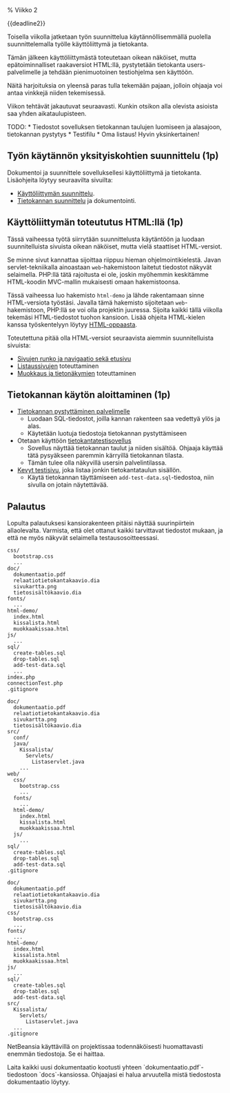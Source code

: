 % Viikko 2
<!-- order: 1 -->

<deadline>{{deadline2}}</deadline>

Toisella viikolla jatketaan työn suunnittelua käytännöllisemmällä
puolella suunnittelemalla työlle käyttöliittymä ja tietokanta.

Tämän jälkeen käyttöliittymästä toteutetaan 
oikean näköiset, mutta epätoiminnalliset raakaversiot HTML:llä,
pystytetään tietokanta users-palvelimelle 
ja tehdään pienimuotoinen testiohjelma sen käyttöön.

Näitä harjoituksia on yleensä paras tulla tekemään pajaan,
jolloin ohjaaja voi antaa vinkkejä niiden tekemisessä.

Viikon tehtävät jakautuvat seuraavasti.
Kunkin otsikon alla olevista asioista saa yhden aikataulupisteen.

<comment>
TODO:
* Tiedostot sovelluksen tietokannan taulujen luomiseen ja alasajoon, tietokannan pystytys 
* Testifilu
* Oma listaus! Hyvin yksinkertainen!
</comment>

## Työn käytännön yksityiskohtien suunnittelu (1p)

Dokumentoi ja suunnittele sovelluksellesi käyttöliittymä ja tietokanta.
Lisäohjeita löytyy seuraavilta sivuilta:

* [Käyttöliittymän suunnittelu](suunnittelu.html).
* [Tietokannan suunnittelu](tietokanta.html) ja dokumentointi.

## Käyttöliittymän toteututus HTML:llä (1p)

Tässä vaiheessa työtä siirrytään suunnittelusta käytäntöön
ja luodaan suunnitelluista sivuista oikean näköiset, mutta
vielä staattiset HTML-versiot. 

Se minne sivut kannattaa sijoittaa riippuu hieman ohjelmointikielestä.
Javan servlet-tekniikalla ainoastaan `web`-hakemistoon laitetut
tiedostot näkyvät selaimella. PHP:llä tätä rajoitusta ei ole,
joskin myöhemmin keskitämme HTML-koodin MVC-mallin mukaisesti omaan hakemistoonsa.

Tässä vaiheessa luo hakemisto `html-demo` ja lähde rakentamaan sinne HTML-versiota työstäsi. 
Javalla tämä hakemisto sijoitetaan `web`-hakemistoon, PHP:llä se voi olla projektin juuressa.
Sijoita kaikki tällä viikolla tekemäsi HTML-tiedostot tuohon kansioon.
Lisää ohjeita HTML-kielen kanssa työskentelyyn löytyy [HTML-oppaasta]({{rootdir}}ohjeistus/html-opas.html).

Toteutettuna pitää olla HTML-versiot seuraavista aiemmin suunnitelluista sivuista:

* [Sivujen runko ja navigaatio sekä etusivu](suunnittelu.html#etusivu-ja-yleisnäkymä-template)
* [Listaussivujen](suunnittelu.html#listanäkymän-suunnittelu) toteuttaminen
* [Muokkaus ja tietonäkymien](suunnittelu.html#muokkaus--ja-tietonäkymät) toteuttaminen

## Tietokannan käytön aloittaminen (1p)

* [Tietokannan pystyttäminen palvelimelle]({{rootdir}}ohjeistus/tietokantaohjelmointi/kannan-alustus.html)
    * Luodaan SQL-tiedostot, joilla kannan rakenteen saa vedettyä ylös ja alas.
    * Käytetään luotuja tiedostoja tietokannan pystyttämiseen
* Otetaan käyttöön [tietokantatestisovellus]({{rootdir}}ohjeistus/tietokantaohjelmointi/testisovellus.html)
    * Sovellus näyttää tietokannan taulut ja niiden sisältöä. Ohjaaja käyttää tätä pysyäkseen paremmin kärryillä tietokannan tilasta.
    * Tämän tulee olla näkyvillä usersin palvelintilassa.
* [Kevyt testisivu]({{rootdir}}ohjeistus/tietokantaohjelmointi/listaustesti/index.html), joka listaa jonkin tietokantataulun sisällön.
    * Käytä tietokannan täyttämiseen `add-test-data.sql`-tiedostoa, niin sivulla on jotain näytettävää.

## Palautus

Lopulta palautuksesi kansiorakenteen pitäisi näyttää suurinpiirtein allaolevalta.
Varmista, että olet ottanut kaikki tarvittavat tiedostot mukaan,
ja että ne myös näkyvät selaimella testausosoitteessasi.

<tabs>
<tab title="PHP-projekti">

~~~~
css/
  bootstrap.css
  ...
doc/
  dokumentaatio.pdf
  relaatiotietokantakaavio.dia
  sivukartta.png
  tietosisältökaavio.dia
fonts/
  ...
html-demo/
  index.html
  kissalista.html
  muokkaakissaa.html
js/
  ...
sql/
  create-tables.sql
  drop-tables.sql
  add-test-data.sql
  ...
index.php
connectionTest.php
.gitignore
~~~~

</tab>
<tab title="Java: NetBeansillä luotu">

~~~~
doc/
  dokumentaatio.pdf
  relaatiotietokantakaavio.dia
  sivukartta.png
  tietosisältökaavio.dia
src/
  conf/
  java/
    Kissalista/
      Servlets/
        Listaservlet.java
    ...
web/ 
  css/
    bootstrap.css
    ...
  fonts/
    ...
  html-demo/
    index.html
    kissalista.html
    muokkaakissaa.html
  js/
    ...
sql/
  create-tables.sql
  drop-tables.sql
  add-test-data.sql
.gitignore
~~~~

</tab>
<tab title="Java suoraan users:illa">

~~~~
doc/
  dokumentaatio.pdf
  relaatiotietokantakaavio.dia
  sivukartta.png
  tietosisältökaavio.dia
css/
  bootstrap.css
  ...
fonts/
  ...
html-demo/
  index.html
  kissalista.html
  muokkaakissaa.html
js/
  ...
sql/
  create-tables.sql
  drop-tables.sql
  add-test-data.sql
src/
  Kissalista/
    Servlets/
      Listaservlet.java
  ...
.gitignore
~~~~

</tab>
</tabs>


NetBeansia käyttävillä on projektissaa todennäköisesti huomattavasti enemmän tiedostoja.
Se ei haittaa.

<alert>
Laita kaikki uusi dokumentaatio kootusti yhteen `dokumentaatio.pdf`-tiedostoon `docs`-kansiossa. Ohjaajasi ei halua arvuutella mistä tiedostosta dokumentaatio löytyy.
</alert>
